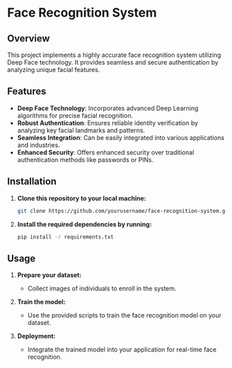 # Face Recognition System

## Overview
This project implements a highly accurate face recognition system utilizing Deep Face technology. It provides seamless and secure authentication by analyzing unique facial features.

## Features
- **Deep Face Technology**: Incorporates advanced Deep Learning algorithms for precise facial recognition.
- **Robust Authentication**: Ensures reliable identity verification by analyzing key facial landmarks and patterns.
- **Seamless Integration**: Can be easily integrated into various applications and industries.
- **Enhanced Security**: Offers enhanced security over traditional authentication methods like passwords or PINs.

## Installation

1. **Clone this repository to your local machine:**

    ```bash
    git clone https://github.com/yourusername/face-recognition-system.git
    ```

2. **Install the required dependencies by running:**

    ```bash
    pip install -r requirements.txt
    ```

## Usage

1. **Prepare your dataset:**
    - Collect images of individuals to enroll in the system.

2. **Train the model:**
    - Use the provided scripts to train the face recognition model on your dataset.

3. **Deployment:**
    - Integrate the trained model into your application for real-time face recognition.
